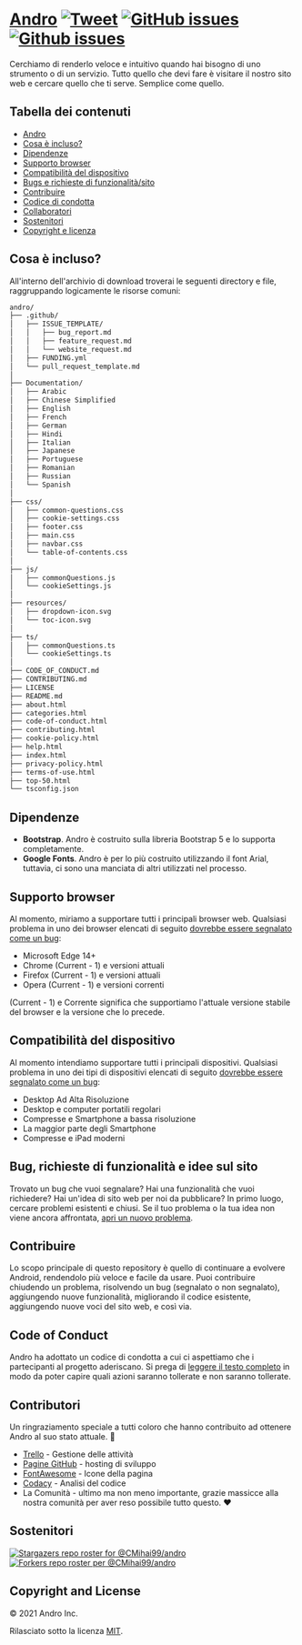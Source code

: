 # <a href="https://cmihai99.github.io/andro" target="_blank" id="andro">Andro</a> [![Tweet](https://img.shields.io/twitter/url/http/shields.io.svg?style=social)](https://twitter.com/intent/tweet?text=Find%20over%20100%20new%20and%20exciting%20websites%20at&url=http://cmihai99.github.io/andro&via=androteamfaq&hashtags=andro,webdevelopment,website,websitefinder,developers) [![GitHub issues](https://img.shields.io/github/issues/CMihai99/andro)](https://github.com/CMihai99/andro/issues) [![Github issues](https://img.shields.io/github/issues-closed/CMihai99/andro)](https://github.com/CMihai99/andro/issues?q=is%3Aissue+is%3Aclosed)

Cerchiamo di renderlo veloce e intuitivo quando hai bisogno di uno strumento o di un servizio. Tutto quello che devi fare è visitare il nostro sito web e cercare quello che ti serve. Semplice come quello.

## Tabella dei contenuti

- [Andro](#andro)
- [Cosa è incluso?](#whats-included)
- [Dipendenze](#dependencies)
- [Supporto browser](#browser-support)
- [Compatibilità del dispositivo](#device-compatibility)
- [Bugs e richieste di funzionalità/sito](#bugs-and-requests)
- [Contribuire](#contributing)
- [Codice di condotta](#code-of-conduct)
- [Collaboratori](#contributors)
- [Sostenitori](#supporters)
- [Copyright e licenza](#copyright-and-license)

<a id="whats-included"><h2>Cosa è incluso?</h2></a>

All'interno dell'archivio di download troverai le seguenti directory e file, raggruppando logicamente le risorse comuni:

```sh
andro/
├── .github/
│   ├── ISSUE_TEMPLATE/
│   │   ├── bug_report.md
│   │   ├── feature_request.md
│   │   └── website_request.md
│   ├── FUNDING.yml
│   └── pull_request_template.md
│
├── Documentation/
│   ├── Arabic
│   ├── Chinese Simplified
│   ├── English
│   ├── French
│   ├── German
│   ├── Hindi
│   ├── Italian
│   ├── Japanese
│   ├── Portuguese
│   ├── Romanian
│   ├── Russian
│   └── Spanish
│
├── css/
│   ├── common-questions.css
│   ├── cookie-settings.css
│   ├── footer.css
│   ├── main.css
│   ├── navbar.css
│   └── table-of-contents.css
│
├── js/
│   ├── commonQuestions.js
│   └── cookieSettings.js
│
├── resources/
│   ├── dropdown-icon.svg
│   └── toc-icon.svg
│
├── ts/
│   ├── commonQuestions.ts
│   └── cookieSettings.ts
│
├── CODE_OF_CONDUCT.md
├── CONTRIBUTING.md
├── LICENSE
├── README.md
├── about.html
├── categories.html
├── code-of-conduct.html
├── contributing.html
├── cookie-policy.html
├── help.html
├── index.html
├── privacy-policy.html
├── terms-of-use.html
├── top-50.html
└── tsconfig.json
```

<a id="dependencies"><h2>Dipendenze</h2></a>

- **Bootstrap**. Andro è costruito sulla libreria Bootstrap 5 e lo supporta completamente.
- **Google Fonts**. Andro è per lo più costruito utilizzando il font Arial, tuttavia, ci sono una manciata di altri utilizzati nel processo.

<a id="browser-support"><h2>Supporto browser</h2></a>

Al momento, miriamo a supportare tutti i principali browser web. Qualsiasi problema in uno dei browser elencati di seguito <a href="https://github.com/CMihai99/andro/issues/new?assignees=&labels=bug&template=bug_report.md&title=%5BBug%5D" target="_blank">dovrebbe essere segnalato come un bug</a>:

- Microsoft Edge 14+
- Chrome (Current - 1) e versioni attuali
- Firefox (Current - 1) e versioni attuali
- Opera (Current - 1) e versioni correnti

(Current - 1) e Corrente significa che supportiamo l'attuale versione stabile del browser e la versione che lo precede.

<a id="device-compatibility"><h2>Compatibilità del dispositivo</h2></a>

Al momento intendiamo supportare tutti i principali dispositivi. Qualsiasi problema in uno dei tipi di dispositivi elencati di seguito <a href="https://github.com/CMihai99/andro/issues/new?assignees=&labels=bug&template=bug_report.md&title=%5BBug%5D" target="_blank">dovrebbe essere segnalato come un bug</a>:

- Desktop Ad Alta Risoluzione
- Desktop e computer portatili regolari
- Compresse e Smartphone a bassa risoluzione
- La maggior parte degli Smartphone
- Compresse e iPad moderni

<a id="bugs-and-requests"><h2>Bug, richieste di funzionalità e idee sul sito</h2></a>

Trovato un bug che vuoi segnalare? Hai una funzionalità che vuoi richiedere? Hai un'idea di sito web per noi da pubblicare? In primo luogo, cercare problemi esistenti e chiusi. Se il tuo problema o la tua idea non viene ancora affrontata, [apri un nuovo problema](https://github.com/CMihai99/andro/issues/new/choose).

<a id="contributing"><h2>Contribuire</h2></a>

Lo scopo principale di questo repository è quello di continuare a evolvere Android, rendendolo più veloce e facile da usare. Puoi contribuire chiudendo un problema, risolvendo un bug (segnalato o non segnalato), aggiungendo nuove funzionalità, migliorando il codice esistente, aggiungendo nuove voci del sito web, e così via.

<a id="code-of-conduct"><h2>Code of Conduct</h2></a>

Andro ha adottato un codice di condotta a cui ci aspettiamo che i partecipanti al progetto aderiscano. Si prega di [leggere il testo completo](https://cmihai99.github.io/andro/code-of-conduct.html) in modo da poter capire quali azioni saranno tollerate e non saranno tollerate.

<a id="contributors"><h2>Contributori</h2></a>

Un ringraziamento speciale a tutti coloro che hanno contribuito ad ottenere Andro al suo stato attuale. 👏

- [Trello](https://www.trello.com/) - Gestione delle attività
- [Pagine GitHub](https://pages.github.com/) - hosting di sviluppo
- [FontAwesome](https://www.fontawesome.com/) - Icone della pagina
- [Codacy](https://www.codacy.com/) - Analisi del codice
- La Comunità - ultimo ma non meno importante, grazie massicce alla nostra comunità per aver reso possibile tutto questo. ♥

<a id="supporters"><h2>Sostenitori</h2></a>

[![Stargazers repo roster for @CMihai99/andro](https://reporoster.com/stars/CMihai99/andro)](https://github.com/CMihai99/andro/stargazers) [![Forkers repo roster per @CMihai99/andro](https://reporoster.com/forks/CMihai99/andro)](https://github.com/CMihai99/andro/network/members)

<a id="copyright-and-license"><h2>Copyright and License</h2></a>

© 2021 Andro Inc.

Rilasciato sotto la licenza [MIT](LICENSE).
